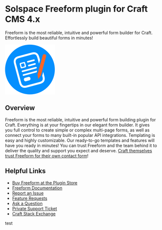 # Solspace Freeform plugin for Craft CMS 4.x

Freeform is the most reliable, intuitive and powerful form builder for Craft. Effortlessly build beautiful forms in minutes!

![Freeform icon](packages/plugin/src/icon.svg)

## Overview

Freeform is the most reliable, intuitive and powerful form building plugin for Craft. Everything is at your fingertips in our elegant form builder. It gives you full control to create simple or complex multi-page forms, as well as connect your forms to many built-in popular API integrations. Templating is easy and highly customizable. Our ready-to-go templates and features will have you ready in minutes! You can trust Freeform and the team behind it to deliver the quality and support you expect and deserve. [Craft themselves trust Freeform for their own contact form](https://craftcms.com/contact)!

## Helpful Links

- [Buy Freeform at the Plugin Store](https://plugins.craftcms.com/freeform)
- [Freeform Documentation](https://docs.solspace.com/craft/freeform/v4/)
- [Report an Issue](https://github.com/solspace/craft-freeform/issues)
- [Feature Requests](https://github.com/solspace/craft-freeform/discussions)
- [Ask a Question](https://github.com/solspace/craft-freeform/discussions)
- [Private Support Ticket](https://docs.solspace.com/craft/freeform/v4/support.html)
- [Craft Stack Exchange](https://craftcms.stackexchange.com/questions/tagged/solspace)

test
